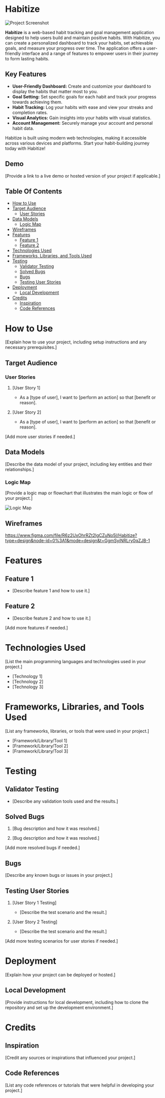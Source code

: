 # Habitize

![Project Screenshot]()

**Habitize** is a web-based habit tracking and goal management application designed to help users build and maintain positive habits. With Habitize, you can create a personalized dashboard to track your habits, set achievable goals, and measure your progress over time. The application offers a user-friendly interface and a range of features to empower users in their journey to form lasting habits.

## Key Features

- **User-Friendly Dashboard:** Create and customize your dashboard to display the habits that matter most to you.
- **Goal Setting:** Set specific goals for each habit and track your progress towards achieving them.
- **Habit Tracking:** Log your habits with ease and view your streaks and completion rates.
- **Visual Analytics:** Gain insights into your habits with visual statistics.
- **Account Management:** Securely manage your account and personal habit data.

Habitize is built using modern web technologies, making it accessible across various devices and platforms. Start your habit-building journey today with Habitize!

## Demo

[Provide a link to a live demo or hosted version of your project if applicable.]

## Table Of Contents

- [How to Use](#how-to-use)
- [Target Audience](#target-audience)
  - [User Stories](#user-stories)
- [Data Models](#data-model)
  - [Logic Map](#logic-map)
- [Wireframes](#wireframes)
- [Features](#features)
  - [Feature 1](#feature-1)
  - [Feature 2](#feature-2)
- [Technologies Used](#technologies-used)
- [Frameworks, Libraries, and Tools Used](#frameworks-libraries-and-tools-used)
- [Testing](#testing)
  - [Validator Testing](#validator-testing)
  - [Solved Bugs](#solved-bugs)
  - [Bugs](#bugs)
  - [Testing User Stories](#testing-user-stories)
- [Deployment](#deployment)
  - [Local Development](#local-development)
- [Credits](#credits)
  - [Inspiration](#inspiration)
  - [Code References](#code-references)

# How to Use

[Explain how to use your project, including setup instructions and any necessary prerequisites.]

## Target Audience

### User Stories

1. [User Story 1]
   - As a [type of user], I want to [perform an action] so that [benefit or reason].

2. [User Story 2]
   - As a [type of user], I want to [perform an action] so that [benefit or reason].

[Add more user stories if needed.]

## Data Models

[Describe the data model of your project, including key entities and their relationships.]

### Logic Map

[Provide a logic map or flowchart that illustrates the main logic or flow of your project.]

![Logic Map]()

## Wireframes 

https://www.figma.com/file/R6z2UxOhrRZt2lgCZuNo5l/Habitize?type=design&node-id=0%3A1&mode=design&t=GgmSyiNRLry0qZJB-1


# Features

## Feature 1

- [Describe feature 1 and how to use it.]

## Feature 2

- [Describe feature 2 and how to use it.]

[Add more features if needed.]

# Technologies Used

[List the main programming languages and technologies used in your project.]

- [Technology 1]
- [Technology 2]
- [Technology 3]

# Frameworks, Libraries, and Tools Used

[List any frameworks, libraries, or tools that were used in your project.]

- [Framework/Library/Tool 1]
- [Framework/Library/Tool 2]
- [Framework/Library/Tool 3]

# Testing

## Validator Testing

- [Describe any validation tools used and the results.]

## Solved Bugs

1. [Bug description and how it was resolved.]

2. [Bug description and how it was resolved.]

[Add more resolved bugs if needed.]

## Bugs

[Describe any known bugs or issues in your project.]

## Testing User Stories

1. [User Story 1 Testing]
   - [Describe the test scenario and the result.]

2. [User Story 2 Testing]
   - [Describe the test scenario and the result.]

[Add more testing scenarios for user stories if needed.]

# Deployment

[Explain how your project can be deployed or hosted.]

## Local Development

[Provide instructions for local development, including how to clone the repository and set up the development environment.]

# Credits

## Inspiration

[Credit any sources or inspirations that influenced your project.]

## Code References

[List any code references or tutorials that were helpful in developing your project.]

